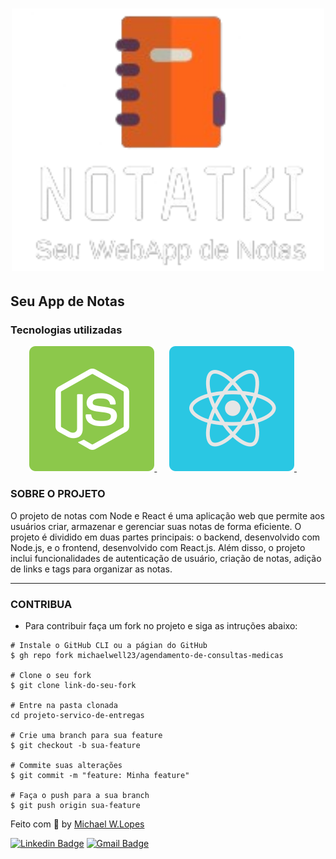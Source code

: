 <h1 align="center">
  <img alt="Notatki" title="Notatki" src="https://raw.githubusercontent.com/michaelwell23/aplicacao-Notatki/37690b0031bedb51044407463db9d7c8f1301f99/frontend/public/appLogo.png" width="500px" />
</h1>

## <p>Seu App de Notas</p>

### Tecnologias utilizadas

<p align="center">
  <a href="/backend/">
      <img src="https://raw.githubusercontent.com/michaelwell23/projeto-servico-de-entregas/master/server/.github/nodejs.svg" alt="Node.Js" />
  </a>&nbsp;&nbsp;&nbsp;&nbsp;
  <a href="/frontend/">
    <img src="https://raw.githubusercontent.com/michaelwell23/projeto-servico-de-entregas/master/server/.github/reactjs.svg" alt="ReactJS">
  </a>&nbsp;&nbsp;&nbsp;&nbsp;
</p>

### SOBRE O PROJETO

O projeto de notas com Node e React é uma aplicação web que permite aos usuários criar, armazenar e gerenciar suas notas de forma eficiente. O projeto é dividido em duas partes principais: o backend, desenvolvido com Node.js, e o frontend, desenvolvido com React.js. Além disso, o projeto inclui funcionalidades de autenticação de usuário, criação de notas, adição de links e tags para organizar as notas.

---

### CONTRIBUA

- Para contribuir faça um fork no projeto e siga as intruções abaixo:

```
# Instale o GitHub CLI ou a págian do GitHub
$ gh repo fork michaelwell23/agendamento-de-consultas-medicas

# Clone o seu fork
$ git clone link-do-seu-fork

# Entre na pasta clonada
cd projeto-servico-de-entregas

# Crie uma branch para sua feature
$ git checkout -b sua-feature

# Commite suas alterações
$ git commit -m "feature: Minha feature"

# Faça o push para a sua branch
$ git push origin sua-feature

```

Feito com :purple_heart: by [Michael W.Lopes](https://github.com/michael23-lopes)

[![Linkedin Badge](https://img.shields.io/badge/-Michael%20Lopes-blue?style=flat-square&logo=Linkedin&logoColor=white&link=https://www.linkedin.com/in/michael-wellington-lopes/)](https://www.linkedin.com/in/michael-wellington-lopes/)
[![Gmail Badge](https://img.shields.io/badge/-michael23.wellington@gmail.com-c14438?style=flat-square&logo=Gmail&logoColor=white&link=mailto:michael23.wellington@gmail.com)](mailto:michael23.wellington@gmail.com)
